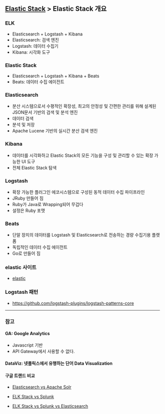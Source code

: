 ﻿## [Elastic Stack](https://github.com/colaboy2010/ElasticStack/blob/master/README.md) > Elastic Stack 개요

### ELK
* Elasticsearch + Logstash + Kibana
* Elasticsearch: 검색 엔진
* Logstash: 데이터 수집기
* Kibana: 시각화 도구

### Elastic Stack 
* Elasticsearch + Logstash + Kibana + Beats
* Beats: 데이터 수집 에이전트


### Elasticsearch
* 분산 시스템으로서 수평적인 확장성, 최고의 안정성 및 간편한 관리를 위해 설계된 JSON문서 기반의 검색 및 분석 엔진
* 데이터 검색
*  분석 및 저장 
* Apache Lucene 기반의 실시간 분산 검색 엔진

### Kibana
* 데이터를 시각화하고 Elastic Stack의 모든 기능을 구성 및 관리할 수 있는 확장 가능한 UI 도구
* 전체 Elastic Stack 탐색

### Logstash
* 확장 가능한 플러그인 에코시스템으로 구성된 동적 데이터 수집 파이프라인
* JRuby 만들어 짐
* Ruby가 Java로 Wrapping되어 무겁다
* 설정은 Ruby 포맷


### Beats
* 단말 장치의 데이터를 Logstash 및 Elasticsearch로 전송하는 경량 수집기용 플랫폼
* 독립적인 데이터 수집 에이전트
* Go로 만들어 짐


### elastic 사이트 
* [elastic](https://www.elastic.co/)

### Logstash 패턴
* https://github.com/logstash-plugins/logstash-patterns-core
---  
  
### 참고
#### GA: Google Analytics
* Javascript 기반
* API Gateway에서 사용할 수 없다.

#### DataViz: 넷플릭스에서 유행하는 단어 Data Visualization

#### 구글 트랜드 비교

* [Elasticsearch vs Apache Solr](https://trends.google.co.kr/trends/explore?q=elasticsearch,solr)

* [ELK Stack vs Splunk](https://trends.google.co.kr/trends/explore?date=all&q=elk%20stack,splunk)

* [ELK Stack vs Splunk vs Elasticsearch](https://trends.google.co.kr/trends/explore?date=all&q=elk%20stack,splunk,elasticsearch)
